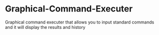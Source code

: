 # Graphical-Command-Executer
Graphical command executer that allows you to input standard commands and it will display the results and history
